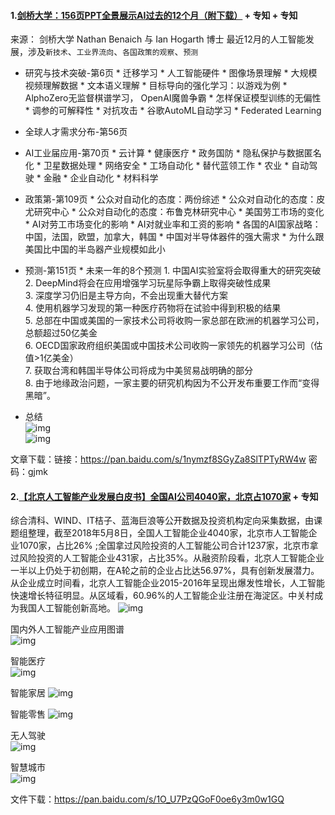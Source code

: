 #### 1.[剑桥大学：156页PPT全景展示AI过去的12个月（附下载）][Title-20180706-01] + 专知 + 专知    

来源： 剑桥大学 Nathan Benaich 与 Ian Hogarth 博士 最近12月的人工智能发展，涉及`新技术`、`工业界流向`、`各国政策的观察`、`预测`   

* 研究与技术突破-第6页
        * 迁移学习
        * 人工智能硬件
        * 图像场景理解
        * 大规模视频理解数据
        * 文本语义理解
        * 目标导向的强化学习：以游戏为例
        * AlphoZero无监督棋谱学习， OpenAI魔兽争霸
        * 怎样保证模型训练的无偏性
        * 调参的可解释性
        * 对抗攻击
        * 谷歌AutoML自动学习
        * Federated Learning
* 全球人才需求分布-第56页
* AI工业届应用-第70页
        * 云计算
        * 健康医疗
        * 政务国防
        * 隐私保护与数据匿名化
        * 卫星数据处理
        * 网络安全
        * 工场自动化
        * 替代蓝领工作
        * 农业
        * 自动驾驶
        * 金融
        * 企业自动化
        * 材料科学
* 政策第-第109页
        * 公众对自动化的态度：两份综述
        * 公众对自动化的态度：皮尤研究中心
        * 公众对自动化的态度：布鲁克林研究中心
        * 美国劳工市场的变化
        * AI对劳工市场变化的影响
        * AI对就业率和工资的影响
        * 各国的AI国家战略：中国，法国，欧盟，加拿大，韩国
        * 中国对半导体器件的强大需求
        * 为什么跟美国比中国的半岛器产业规模如此小
* 预测-第151页
        * 未来一年的8个预测
        1. 中国AI实验室将会取得重大的研究突破   
        2. DeepMind将会在应用增强学习玩星际争霸上取得突破性成果    
        3. 深度学习仍旧是主导方向，不会出现重大替代方案    
        4. 使用机器学习发现的第一种医疗药物将在试验中得到积极的结果   
        5. 总部在中国或美国的一家技术公司将收购一家总部在欧洲的机器学习公司，总额超过50亿美金    
        6. OECD国家政府组织美国或中国技术公司收购一家领先的机器学习公司（估值>1亿美金）   
        7. 获取台湾和韩国半导体公司将成为中美贸易战明确的部分   
        8. 由于地缘政治问题，一家主要的研究机构因为不公开发布重要工作而“变得黑暗”。

* 总结  
![img][img-0706-0101]   
![img][img-0706-0102]


文章下载：链接：https://pan.baidu.com/s/1nymzf8SGyZa8SlTPTyRW4w   密码：gjmk

#### 2.[【北京人工智能产业发展白皮书】全国AI公司4040家，北京占1070家][Title-20180706-02] + 专知   

综合清科、WIND、IT桔子、蓝海巨浪等公开数据及投资机构定向采集数据，由课题组整理，截至2018年5月8日，全国人工智能企业4040家，北京市人工智能企业1070家，占比26% ;全国拿过风险投资的人工智能公司合计1237家，北京市拿过风险投资的人工智能企业431家，占比35%。从融资阶段看，北京人工智能企业一半以上仍处于初创期，在A轮之前的企业占比达56.97%，具有创新发展潜力。从企业成立时间看，北京人工智能企业2015-2016年呈现出爆发性增长，人工智能快速增长特征明显。从区域看，60.96%的人工智能企业注册在海淀区。中关村成为我国人工智能创新高地。 
![img][img-0706-0201]   

国内外人工智能产业应用图谱  
![img][img-0706-0202]   

智能医疗  
![img][img-0706-0203]   

智能家居 
![img][img-0706-0204]   

智能零售
![img][img-0706-0205]

无人驾驶  
![img][img-0706-0206]  

智慧城市  
![img][img-0706-0207]



文件下载：https://pan.baidu.com/s/1O_U7PzQGoF0oe6y3m0w1GQ

[Title-20180706-01]:https://mp.weixin.qq.com/s/gggH7H1Bv1Cecz8wF2a1Pw
[Title-20180706-02]:https://mp.weixin.qq.com/s/bvb_9dkBbktp1hsgowYHNw
[img-0706-0101]:./img/20180706-01-01.png
[img-0706-0102]:./img/20180706-01-02.png
[img-0706-0201]:./img/20180706-02-01.png
[img-0706-0202]:./img/20180706-02-02.png
[img-0706-0203]:./img/20180706-02-03.png
[img-0706-0204]:./img/20180706-02-04.png
[img-0706-0205]:./img/20180706-02-05.png
[img-0706-0206]:./img/20180706-02-06.png
[img-0706-0207]:./img/20180706-02-07.png